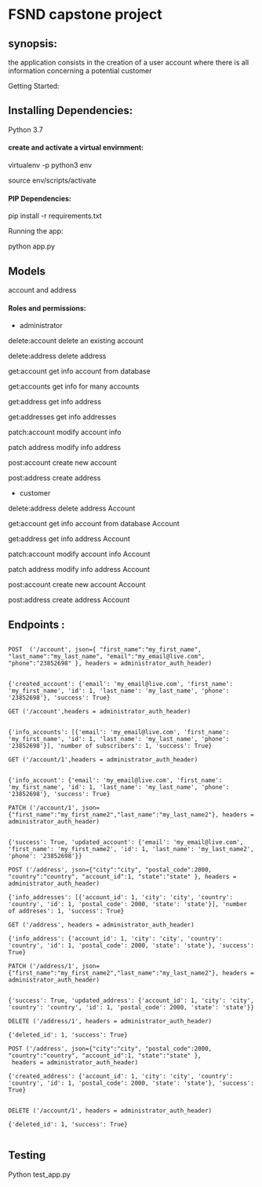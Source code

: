 # FSND capstone project 


## synopsis:

the application consists in the creation of a user account where there is all information concerning a potential customer

Getting Started:

## Installing Dependencies:

Python 3.7

#### create and activate a virtual envirnment:

virtualenv -p python3 env

source env/scripts/activate 

#### PIP Dependencies:

pip install -r requirements.txt

Running the app:

python app.py

## Models 

account and address

#### Roles and permissions:

* administrator

delete:account	delete an existing account		

delete:address	delete address		

get:account	get info account from database		

get:accounts	get info for many accounts		

get:address	get info address		

get:addresses	get info addresses		

patch:account	modify account info		

patch address	modify info address		

post:account	create new account		

post:address	create address		


* customer

delete:address	delete address	Account	

get:account	get info account from database	Account	

get:address	get info address	Account	

patch:account	modify account info	Account	

patch address	modify info address	Account	

post:account	create new account	Account	

post:address	create address	Account	

## Endpoints :
```

POST  ('/account', json={ "first_name":"my_first_name", "last_name":"my_last_name", "email":"my_email@live.com", "phone":"23852698" }, headers = administrator_auth_header) 


{'created_account': {'email': 'my_email@live.com', 'first_name': 'my_first_name', 'id': 1, 'last_name': 'my_last_name', 'phone': '23852698'}, 'success': True}

GET ('/account',headers = administrator_auth_header)


{'info_accounts': [{'email': 'my_email@live.com', 'first_name': 'my_first_name', 'id': 1, 'last_name': 'my_last_name', 'phone': '23852698'}], 'number of subscribers': 1, 'success': True}

GET ('/account/1',headers = administrator_auth_header)


{'info_account': {'email': 'my_email@live.com', 'first_name': 'my_first_name', 'id': 1, 'last_name': 'my_last_name', 'phone': '23852698'}, 'success': True}

PATCH ('/account/1', json={"first_name":"my_first_name2","last_name":"my_last_name2"}, headers = administrator_auth_header) 


{'success': True, 'updated_account': {'email': 'my_email@live.com', 'first_name': 'my_first_name2', 'id': 1, 'last_name': 'my_last_name2', 'phone': '23852698'}}

POST ('/address', json={"city":"city", "postal_code":2000, "country":"country", "account_id":1, "state":"state" }, headers = administrator_auth_header)

{'info_addresses': [{'account_id': 1, 'city': 'city', 'country': 'country', 'id': 1, 'postal_code': 2000, 'state': 'state'}], 'number of addreses': 1, 'success': True}    

GET ('/address', headers = administrator_auth_header)

{'info_address': {'account_id': 1, 'city': 'city', 'country': 'country', 'id': 1, 'postal_code': 2000, 'state': 'state'}, 'success': True}

PATCH ('/address/1', json={"first_name":"my_first_name2","last_name":"my_last_name2"}, headers = administrator_auth_header)


{'success': True, 'updated_address': {'account_id': 1, 'city': 'city', 'country': 'country', 'id': 1, 'postal_code': 2000, 'state': 'state'}}

DELETE ('/address/1', headers = administrator_auth_header)

{'deleted_id': 1, 'success': True}

POST ('/address', json={"city":"city", "postal_code":2000, "country":"country", "account_id":1, "state":"state" },
 headers = administrator_auth_header)

{'created_address': {'account_id': 1, 'city': 'city', 'country': 'country', 'id': 1, 'postal_code': 2000, 'state': 'state'}, 'success': True}


DELETE ('/account/1', headers = administrator_auth_header)

{'deleted_id': 1, 'success': True}


```




## Testing

Python test_app.py